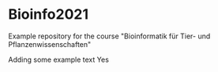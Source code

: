 # Bioinfo2021
Example repository for the course "Bioinformatik für Tier- und Pflanzenwissenschaften" 

Adding some example text 
Yes

